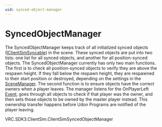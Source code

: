 ```yaml
---
uid: synced-object-manager
---
```

# SyncedObjectManager

The SyncedObjectManager keeps track of all initialized synced objects ([IClientSimSyncable](xref:VRC.SDK3.ClientSim.IClientSimSyncable)) in the scene. These synced objects are put into two lists: one list for all synced objects, and another for all position-synced objects. The SyncedObjectManager currently has only two main functions. The first is to check all position-synced objects to verify they are above the respawn height. If they fall below the respawn height, they are respawned to their start position or destroyed, depending on the settings in the [SceneManager](xref:scene-manager). The second function is to ensure objects have the correct owners when a player leaves. The manager listens for the OnPlayerLeft [Event](xref:event-dispatcher), goes through all objects to check if that player was the  owner, and then sets those objects to be owned by the master player instead. This ownership transfer happens before Udon Programs are notified of the player leaving.


VRC.SDK3.ClientSim.ClientSimSyncedObjectManager